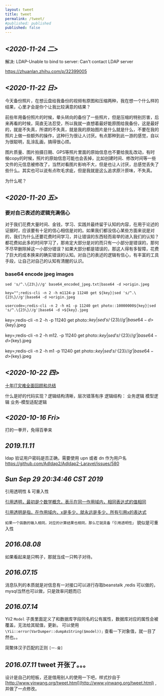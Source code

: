 ```yaml
---
layout: tweet
title: tweet
permalink: /tweet/
#published: published
published: false
---
```


## *<2020-11-24 二>* ##

解决: LDAP-Unable to bind to server: Can't contact LDAP server 

https://zhuanlan.zhihu.com/p/32399005

## *<2020-11-22 日>* ##


今天备份照片，在想云盘给我备份的视频有原图和压缩两种，我在想一个什么样的结果，心里才会是你个让我比较满意的结果？

前些年用备份照片的时候，晕头转向的备份了一些照片，但是压缩的特别厉害，后来再看的时候，简直无法忍受，所以我就一直想着最好能原图给我备份，这是最好的，就是不失真，所谓的不失真，就是我的原始图片是什么就是什么，不要在我的照片上做一些额外的操作，这种行为很让人讨厌。有点那种到此一游的感觉，自以为很聪明，乱涂乱画，搞得很心烦。

图片质量、图片拍摄日期、GPS等照片里面的原始信息也不要给我乱改动，有时候copy的时候，照片的原始信息可能也会丢掉，比如创建时间、修改时间等一些文件的元信息被修改了，当然对看图片影响不大，但是也让人讨厌，总感觉丢失了些什么。其实也可以说有点吹毛求疵，但是我就是这么追求原汁原味，不失真。

为什么呢？



## *<2020-11-20 五>* ##

### 要对自己表述的逻辑充满信心 ###

对于我们花费大量时间、金钱，学习、实践并最终留于认知的内容，在用于论述的证据时，应该要有十足的信心相信是对的。如果我们都没信心某些方面来说是对的，我们为什么还要花费时间学习，并让错误的东西轻而易举的进入我们的认知？都花费如此多的时间学习了，那肯定大部分是对的而只有一小部分是错误的，那何不尽早删除掉这一小部分错误？如果大部分都是错误的，那这人得有多智障，花费了巨大的成本换来的确实错误的认知。对自己的表述的逻辑有信心，有丰富的工具手段，让自己对自己的认知有清醒的认识。

### base64 encode jpeg images ###

`sed 's/^.\{23\}//g' base64_encoded_jpeg.txt|base64 -d >origin.jpeg`

`key="";redis-cli -n 2 -h m1124-p 11240 get ${key}|sed 's/^.\{23\}//g'|base64 -d >origin.jpeg`


`usercode=;redis-cli -n 2 -h m1 -p 11240 get photo::10000000${key}|sed 's/^.\{23\}//g'|base64 -d >${key}.jpeg`



key=;redis-cli -n 2 -h  -p 11240 get photo::${key}|sed 's/^.\{23\}//g'|base64 -d >${key}.jpeg

key=;redis-cli -n 2 -h m12. -p 11240 get photo::${key}|sed 's/^.\{23\}//g'|base64 -d >${key}.jpeg

key=;redis-cli -n 2 -h m1 -p 11240 get photo::${key}|sed 's/^.\{23\}//g'|base64 -d >${key}.jpeg


## *<2020-10-22 四>* ##

[十年IT灾难全面回顾和总结](https://www.csdn.net/article/2015-12-28/2826562)


什么是好的代码实现？逻辑结构清晰，层次错落有序
逻辑结构：
业务逻辑
模型逻辑
业务-模型适配逻辑



## *<2020-10-16 Fri>* ##

打的一拳开，免得百拳来


## *2019.11.11* ##

ldap 验证用户密码是否正确，需要使用 upn  或者 dn 作为用户名 https://github.com/Adldap2/Adldap2-Laravel/issues/580

## *Sun Sep 29 20:34:46 CST 2019* ##
引用透明性 & 可重入性

[引用透明，最初是个数学概念，表示在同一作用域内，相同表达式的值相同](https://www.zhihu.com/question/52147030/answer/274972772)

[引用透明是指，在作用域内，x是多少，就永远是多少，所有引用x的表达式]( https://www.zhihu.com/question/52147030/answer/129190223)

`如果一个函数的输入相同，对应的计算结果也相同，那么它就具备「引用透明性」`  貌似是可重入性

## *2016.08.08* ##
如果看起来是只鸭子，那就当成一只鸭子对待。

## *2016.07.15* ##
消息队列的本质就是对信息有一对接口可以进行存取beanstalk ,redis 可以做的，mysql当然也可以做，只是效率问题而已


## *2016.07.14* ##
Yii2 `Model` 子类里面定义了和数据库字段同名的公有属性，数据库对应的属性会被覆盖，无法给其赋值，更新。
可以使用 `\Yii::error(VarDumper::dumpAsString($model));` 查看一下对象值，就一目了然也。。


简繁体汉子匹配的正则 `[一-龠]`


## *2016.07.11* tweet 开张了。。。 ##

设计是自己的短板，还是借用别人的使用一下吧，样式抄自于  [http://www.yinwang.org/tweet.html](http://www.yinwang.org/tweet.html) ,并做了一点修改。
